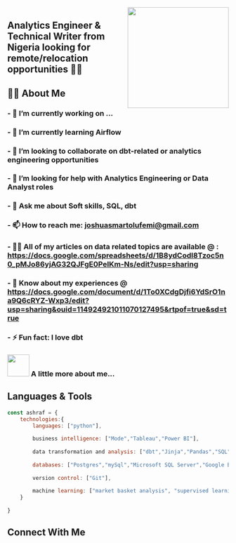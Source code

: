 <img align='right' src="https://media.giphy.com/media/M9gbBd9nbDrOTu1Mqx/giphy.gif" width="230">

## Analytics Engineer & Technical Writer from Nigeria looking for remote/relocation opportunities 👨‍💻


## 🙋‍♂️ About Me
### - 🔭 I’m currently working on ...
### - 🌱 I’m currently learning Airflow
### - 👯 I’m looking to collaborate on dbt-related or analytics engineering opportunities
### - 🤝 I’m looking for help with Analytics Engineering or Data Analyst roles
### - 💬 Ask me about Soft skills, SQL, dbt
### - 📫 How to reach me: joshuasmartolufemi@gmail.com
### - 👨‍💻 All of my articles on data related topics are available @ : https://docs.google.com/spreadsheets/d/1B8ydCodl8Tzoc5n0_pMJo86yjAG32QJFgE0PeIKm-Ns/edit?usp=sharing
### - 📄 Know about my experiences @ https://docs.google.com/document/d/1To0XCdgDjfi6YdSrO1na9Q6cRYZ-Wxp3/edit?usp=sharing&ouid=114924921011070127495&rtpof=true&sd=true
### - ⚡ Fun fact: I love dbt


### <img src="https://media.giphy.com/media/VgCDAzcKvsR6OM0uWg/giphy.gif" width="50"> A little more about me...  



## Languages & Tools
```javascript
const ashraf = {
    technologies:{
        languages: ["python"],
        
        business intelligence: ["Mode","Tableau","Power BI"],
        
        data transformation and analysis: ["dbt","Jinja","Pandas","SQL"],
        
        databases: ["Postgres","mySql","Microsoft SQL Server","Google Big Query"],
        
        version control: ["Git"],
        
        machine learning: ["market basket analysis", "supervised learning", "unsupervised learning","recency frequency monetary analysis",]
    }
   
}
```
## Connect With Me

